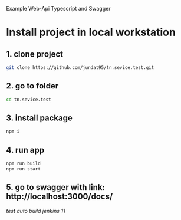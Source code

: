 
Example Web-Api Typescript and Swagger

# Install project in local workstation

## 1. clone project
```bash
git clone https://github.com/jundat95/tn.sevice.test.git
```

## 2. go to folder
```bash
cd tn.sevice.test
```

## 3. install package
```bash
npm i
```

## 4. run app
```bash
npm run build
npm run start
```

## 5. go to swagger with link: http://localhost:3000/docs/

*test auto build jenkins 11*
